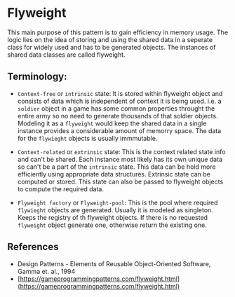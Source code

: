 # Flyweight
This main purpose of this pattern is to gain efficiency in memory usage. The logic lies on the idea of storing and using the shared data in a seperate class for widely used and has to be generated objects. The instances of shared data classes are called flyweight.

## Terminology:
- `Context-free` or `intrinsic` state: It is stored within flyweight object and consists of data which is independent of context it is being used. i.e. a `soldier` object in a game has some common properties throught the entire army so no need to generate thousands of that soldier objects. Modeling it as a `flyweight` would keep the shared data in a single instance provides a considerable amount of memorry space. The data for the `flywieght` objects is usually immmutable.

- `Context-related` or `extrinsic` state: This is the context related state info and can't be shared. Each instance most likely has its own unique data so can't be a part of the `intrinsic` state. This data can be hold more efficiently using appropriate data structures. Extrinsic state can be computed or stored. This state can also be passed to flyweight objects to compute the required data.

- `Flyweight factory` or `Flyweight-pool`: This is the pool where required `flywieght` objects are generated. Usually it is modeled as singleton. Keeps the registry of th flyweight objects. If there is no requested `flyweight` object generate one, otherwise return the existing one.

## References
- Design Patterns - Elements of Reusable Object-Oriented Software, Gamma et. al., 1994
- [https://gameprogrammingpatterns.com/flyweight.html](https://gameprogrammingpatterns.com/flyweight.html)